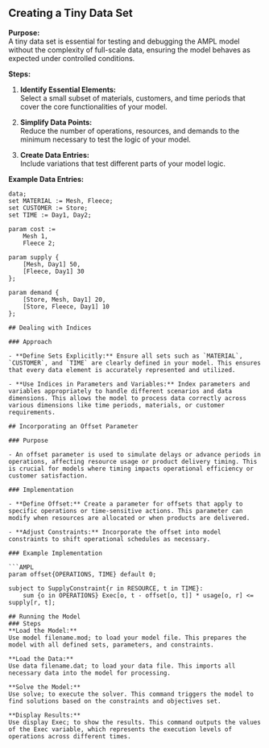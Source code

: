 ## Creating a Tiny Data Set

**Purpose:**  
A tiny data set is essential for testing and debugging the AMPL model without the complexity of full-scale data, ensuring the model behaves as expected under controlled conditions.

**Steps:**

1. **Identify Essential Elements:**  
   Select a small subset of materials, customers, and time periods that cover the core functionalities of your model.

2. **Simplify Data Points:**  
   Reduce the number of operations, resources, and demands to the minimum necessary to test the logic of your model.

3. **Create Data Entries:**  
   Include variations that test different parts of your model logic.

**Example Data Entries:**

```AMPL
data;
set MATERIAL := Mesh, Fleece;
set CUSTOMER := Store;
set TIME := Day1, Day2;

param cost := 
    Mesh 1,
    Fleece 2;

param supply {
    [Mesh, Day1] 50,
    [Fleece, Day1] 30
};

param demand {
    [Store, Mesh, Day1] 20,
    [Store, Fleece, Day1] 10
};

## Dealing with Indices

### Approach

- **Define Sets Explicitly:** Ensure all sets such as `MATERIAL`, `CUSTOMER`, and `TIME` are clearly defined in your model. This ensures that every data element is accurately represented and utilized.

- **Use Indices in Parameters and Variables:** Index parameters and variables appropriately to handle different scenarios and data dimensions. This allows the model to process data correctly across various dimensions like time periods, materials, or customer requirements.

## Incorporating an Offset Parameter

### Purpose

- An offset parameter is used to simulate delays or advance periods in operations, affecting resource usage or product delivery timing. This is crucial for models where timing impacts operational efficiency or customer satisfaction.

### Implementation

- **Define Offset:** Create a parameter for offsets that apply to specific operations or time-sensitive actions. This parameter can modify when resources are allocated or when products are delivered.

- **Adjust Constraints:** Incorporate the offset into model constraints to shift operational schedules as necessary.

### Example Implementation

```AMPL
param offset{OPERATIONS, TIME} default 0;

subject to SupplyConstraint{r in RESOURCE, t in TIME}:
    sum {o in OPERATIONS} Exec[o, t - offset[o, t]] * usage[o, r] <= supply[r, t];

## Running the Model
### Steps
**Load the Model:**
Use model filename.mod; to load your model file. This prepares the model with all defined sets, parameters, and constraints.

**Load the Data:**
Use data filename.dat; to load your data file. This imports all necessary data into the model for processing.

**Solve the Model:**
Use solve; to execute the solver. This command triggers the model to find solutions based on the constraints and objectives set.

**Display Results:**
Use display Exec; to show the results. This command outputs the values of the Exec variable, which represents the execution levels of operations across different times.
